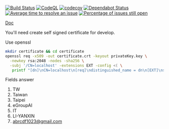 [![Build Status](https://travis-ci.org/eGroupAI/egroup-material.svg?branch=master)](https://travis-ci.org/eGroupAI/egroup-material)
[![CodeQL](https://github.com/eGroupAI/egroup-material/actions/workflows/codeql-analysis.yml/badge.svg?branch=master)](https://github.com/eGroupAI/egroup-material/actions/workflows/codeql-analysis.yml)
[![codecov](https://codecov.io/gh/eGroupAI/egroup-material/branch/master/graph/badge.svg)](https://codecov.io/gh/eGroupAI/egroup-material)
[![Dependabot Status](https://api.dependabot.com/badges/status?host=github&repo=eGroupAI/egroup-material)](https://dependabot.com)
[![Average time to resolve an issue](http://isitmaintained.com/badge/resolution/eGroupAI/egroup-material.svg)](http://isitmaintained.com/project/eGroupAI/egroup-material "Average time to resolve an issue")
[![Percentage of issues still open](http://isitmaintained.com/badge/open/eGroupAI/egroup-material.svg)](http://isitmaintained.com/project/eGroupAI/egroup-material "Percentage of issues still open")

[Doc](https://egroupai.github.io/egroup-material)

You'll need create self signed certificate for develop. 

Use openssl

```sh
mkdir certificate && cd certificate
openssl req -x509 -out certificate.crt -keyout privateKey.key \
  -newkey rsa:2048 -nodes -sha256 \
  -subj '/CN=localhost' -extensions EXT -config <( \
   printf "[dn]\nCN=localhost\n[req]\ndistinguished_name = dn\n[EXT]\nsubjectAltName=DNS:localhost\nkeyUsage=digitalSignature\nextendedKeyUsage=serverAuth")
```

Fields answer

1. TW
2. Taiwan
3. Taipei
4. eGroupAI
5. IT
6. LI-YANXIN
7. abrcdf1023@gmail.com

